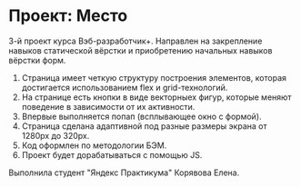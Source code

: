 # Проект: Место

3-й проект курса Вэб-разработчик+.
Направлен на закрепление навыков статической вёрстки и приобретению начальных навыков вёрстки форм.

1. Страница имеет четкую структуру построения элементов, которая достигается использованием flex и grid-технологий.
2. На странице есть кнопки в виде векторныех фигур, которые меняют поведение в зависимости от их активности.
3. Впервые выполняется попап (всплывающее окно с формой).
4. Страница сделана адаптивной под разные размеры экрана от 1280px до 320px. 
5. Код оформлен по методологии БЭМ.
6. Проект будет дорабатываться с помощью JS.

Выполнила студент "Яндекс Практикума" Корявова Елена.
